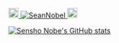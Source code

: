 <p align="left">
  <a href="http://twitter.com/nobel_sean">
    <img height="20" src="https://img.shields.io/twitter/follow/nobel_sean?label=Twitter&logo=twitter&style=flat" />
  </a>
  <a href="https://github.com/SeanNobel/SeanNobel/">
    <img src="https://komarev.com/ghpvc/?username=SeanNobel" alt="SeanNobel" />
  </a>
  <a href="https://github.com/SeanNobel">
    <img height="20" src="https://img.shields.io/github/followers/SeanNobel?label=follow&logo=github&style=flat" />
  </a>
</p>

[![Sensho Nobe's GitHub stats](https://github-readme-stats.vercel.app/api?username=SeanNobel&count_private=true&show_icons=true&theme=radical)](https://github.com/anuraghazra/github-readme-stats)


<!--
**SeanNobel/SeanNobel** is a ✨ _special_ ✨ repository because its `README.md` (this file) appears on your GitHub profile.

Here are some ideas to get you started:

- 🔭 I’m currently working on ...
- 🌱 I’m currently learning ...
- 👯 I’m looking to collaborate on ...
- 🤔 I’m looking for help with ...
- 💬 Ask me about ...
- 📫 How to reach me: ...
- 😄 Pronouns: ...
- ⚡ Fun fact: ...
-->
